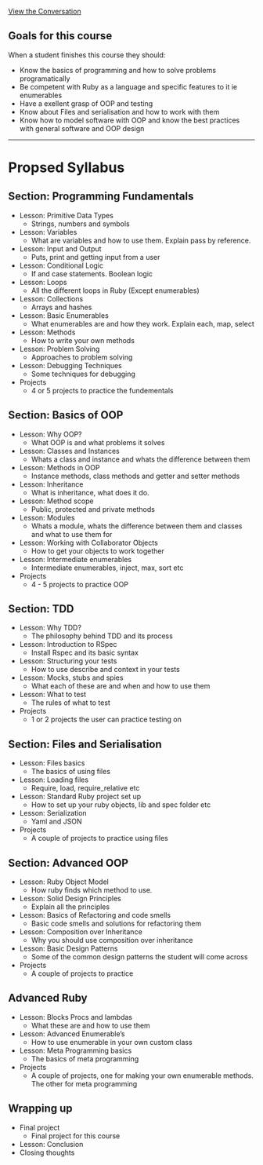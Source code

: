 [View the Conversation](https://github.com/TheOdinProject/ruby_course/issues/7)

## Goals for this course

When a student finishes this course they should:
* Know the basics of programming and how to solve problems programatically
* Be competent with Ruby as a language and specific features to it ie enumerables
* Have a exellent grasp of OOP and testing
* Know about Files and serialisation and how to work with them
* Know how to model software with OOP and know the best practices with general software and OOP design

---
# Propsed Syllabus

## Section: Programming Fundamentals

* Lesson: Primitive Data Types
    - Strings, numbers and symbols
* Lesson: Variables
    - What are variables and how to use them. Explain pass by reference.
* Lesson: Input and Output
    - Puts, print and getting input from a user
* Lesson: Conditional Logic
    - If and case statements. Boolean logic
* Lesson: Loops
    - All the different loops in Ruby (Except enumerables)
* Lesson: Collections
    - Arrays and hashes
* Lesson: Basic Enumerables
    - What enumerables are and how they work. Explain each, map, select
* Lesson: Methods
    - How to write your own methods
* Lesson: Problem Solving
    - Approaches to problem solving
* Lesson: Debugging Techniques
    - Some techniques for debugging
* Projects
    - 4 or 5 projects to practice the fundementals
    
## Section: Basics of OOP

* Lesson: Why OOP?
    - What OOP is and what problems it solves
* Lesson: Classes and Instances
    - Whats a class and instance and whats the difference between them
* Lesson: Methods in OOP
    - Instance methods, class methods and getter and setter methods
* Lesson: Inheritance
    - What is inheritance, what does it do.
* Lesson: Method scope
    - Public, protected and private methods
* Lesson: Modules
    - Whats a module, whats the difference between them and classes and what to use them for
* Lesson: Working with Collaborator Objects
    - How to get your objects to work together
* Lesson: Intermediate enumerables
    - Intermediate enumerables, inject, max, sort etc
* Projects
    - 4 - 5 projects to practice OOP

## Section: TDD

* Lesson: Why TDD?
    - The philosophy behind TDD and its process
* Lesson: Introduction to RSpec
    - Install Rspec and its basic syntax
* Lesson: Structuring your tests
    - How to use describe and context in your tests
* Lesson: Mocks, stubs and spies
    - What each of these are and when and how to use them
* Lesson: What to test
    - The rules of what to test
* Projects
    - 1 or 2 projects the user can practice testing on

## Section: Files and Serialisation

* Lesson: Files basics
    - The basics of using files
* Lesson: Loading files
    - Require, load, require_relative etc
* Lesson: Standard Ruby project set up
    - How to set up your ruby objects, lib and spec folder etc
* Lesson: Serialization
    - Yaml and JSON
* Projects
    - A couple of projects to practice using files

## Section: Advanced OOP

* Lesson: Ruby Object Model
    - How ruby finds which method to use.
* Lesson: Solid Design Principles
    - Explain all the principles
* Lesson: Basics of Refactoring and code smells
    - Basic code smells and solutions for refactoring them
* Lesson: Composition over Inheritance
    - Why you should use composition over inheritance
* Lesson: Basic Design Patterns
    - Some of the common design patterns the student will come across
* Projects
    - A couple of projects to practice


## Advanced Ruby

* Lesson: Blocks Procs and lambdas
    - What these are and how to use them
* Lesson: Advanced Enumerable’s
    - How to use enumerable in your own custom class
* Lesson: Meta Programming basics
    - The basics of meta programming
* Projects
    - A couple of projects, one for making your own enumerable methods. The other for meta programming

## Wrapping up

* Final project
    - Final project for this course
* Lesson: Conclusion
* Closing thoughts
